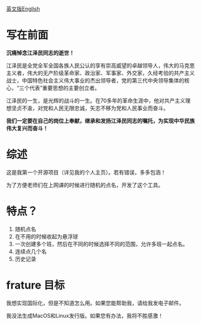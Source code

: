 [英文版English](./README_en.md)
# 写在前面
**沉痛悼念江泽民同志的逝世！**

江泽民是全党全军全国各族人民公认的享有崇高威望的卓越领导人，伟大的马克思主义者，伟大的无产阶级革命家、政治家、军事家、外交家，久经考验的共产主义战士，中国特色社会主义伟大事业的杰出领导者，党的第三代中央领导集体的核心，“三个代表”重要思想的主要创立者。

江泽民的一生，是光辉的战斗的一生。在70多年的革命生涯中，他对共产主义理想坚贞不渝，对党和人民无限忠诚，矢志不移为党和人民事业而奋斗。

**我们一定要在自己的岗位上奉献，继承和发扬江泽民同志的嘱托，为实现中华民族伟大复兴而奋斗！**


# 综述
这是我第一个开源项目（详见我的个人主页）。若有错误，多多包涵！

为了方便老师们在上网课的时候进行随机的点名，开发了这个工具。

# 特点？
1. 随机点名
2. 在不用的时候收起为悬浮球
3. 一次创建多个班，然后在不同的时候选择不同的范围，允许多班一起点名。
4. 连续点几个名
5. 历史记录
# frature 目标
我想实现国际化，但是不知道怎么用。如果您能帮助我，请给我发电子邮件。

我没法生成MacOS和Linux发行版。如果您有办法，我将不胜感激！
